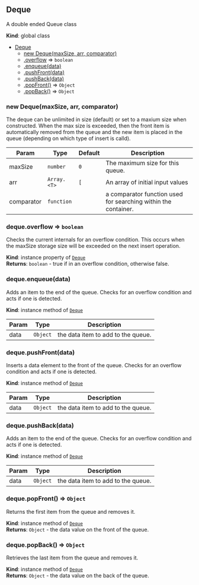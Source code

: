 <a name="Deque"></a>

## Deque
A double ended Queue class

**Kind**: global class  

* [Deque](#Deque)
    * [new Deque(maxSize, arr, comparator)](#new_Deque_new)
    * [.overflow](#Deque+overflow) ⇒ <code>boolean</code>
    * [.enqueue(data)](#Deque+enqueue)
    * [.pushFront(data)](#Deque+pushFront)
    * [.pushBack(data)](#Deque+pushBack)
    * [.popFront()](#Deque+popFront) ⇒ <code>Object</code>
    * [.popBack()](#Deque+popBack) ⇒ <code>Object</code>

<a name="new_Deque_new"></a>

### new Deque(maxSize, arr, comparator)
The deque can be unlimited in size (default) or set to a maxium size
when constructed.  When the max size is exceeded, then the front item is
automatically removed from the queue and the new item is placed in the
queue (depending on  which type of insert is calld).


| Param | Type | Default | Description |
| --- | --- | --- | --- |
| maxSize | <code>number</code> | <code>0</code> | The maximum size for this queue. |
| arr | <code>Array.&lt;T&gt;</code> | <code>[</code> | An array of initial input values |
| comparator | <code>function</code> | <code></code> | a comparator function used for searching within the container. |

<a name="Deque+overflow"></a>

### deque.overflow ⇒ <code>boolean</code>
Checks the current internals for an overflow condition.  This occurs
when the maxSize storage size will be exceeded on the next insert
operation.

**Kind**: instance property of [<code>Deque</code>](#Deque)  
**Returns**: <code>boolean</code> - true if in an overflow condition, otherwise false.  
<a name="Deque+enqueue"></a>

### deque.enqueue(data)
Adds an item to the end of the queue.  Checks for an overflow condition
and acts if one is detected.

**Kind**: instance method of [<code>Deque</code>](#Deque)  

| Param | Type | Description |
| --- | --- | --- |
| data | <code>Object</code> | the data item to add to the queue. |

<a name="Deque+pushFront"></a>

### deque.pushFront(data)
Inserts a data element to the front of the queue.  Checks for an
overflow condition and acts if one is detected.

**Kind**: instance method of [<code>Deque</code>](#Deque)  

| Param | Type | Description |
| --- | --- | --- |
| data | <code>Object</code> | the data item to add to the queue. |

<a name="Deque+pushBack"></a>

### deque.pushBack(data)
Adds an item to the end of the queue.  Checks for an overflow condition
and acts if one is detected.

**Kind**: instance method of [<code>Deque</code>](#Deque)  

| Param | Type | Description |
| --- | --- | --- |
| data | <code>Object</code> | the data item to add to the queue. |

<a name="Deque+popFront"></a>

### deque.popFront() ⇒ <code>Object</code>
Returns the first item from the queue and removes it.

**Kind**: instance method of [<code>Deque</code>](#Deque)  
**Returns**: <code>Object</code> - the data value on the front of the queue.  
<a name="Deque+popBack"></a>

### deque.popBack() ⇒ <code>Object</code>
Retrieves the last item from the queue and removes it.

**Kind**: instance method of [<code>Deque</code>](#Deque)  
**Returns**: <code>Object</code> - the data value on the back of the queue.  

